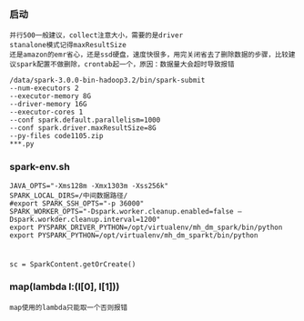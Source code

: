 ### 启动
```
并行500一般建议，collect注意大小，需要的是driver
stanalone模式记得maxResultSize
还是amazon的emr省心，还是ssd硬盘，速度快很多，用完关闭省去了删除数据的步骤，比较建议spark配置不做删除，crontab起一个，原因：数据量大会超时导致报错

/data/spark-3.0.0-bin-hadoop3.2/bin/spark-submit 
--num-executors 2   
--executor-memory 8G 
--driver-memory 16G 
--executor-cores 1  
--conf spark.default.parallelism=1000 
--conf spark.driver.maxResultSize=8G 
--py-files code1105.zip 
***.py
```

### spark-env.sh
```
JAVA_OPTS="-Xms128m -Xmx1303m -Xss256k"
SPARK_LOCAL_DIRS=/中间数据路径/
#export SPARK_SSH_OPTS="-p 36000"
SPARK_WORKER_OPTS="-Dspark.worker.cleanup.enabled=false –Dspark.workder.cleanup.interval=1200"
export PYSPARK_DRIVER_PYTHON=/opt/virtualenv/mh_dm_spark/bin/python
export PYSPARK_PYTHON=/opt/virtualenv/mh_dm_sparkt/bin/python
```
### 
```ValueError: Cannot run multiple SparkContexts at once; existing SparkContext(app=single.py, master=local[*]) c
```
```
sc = SparkContent.getOrCreate()
```

### map(lambda l:(l[0], l[1]))
```
map使用的lambda只能取一个否则报错
```
